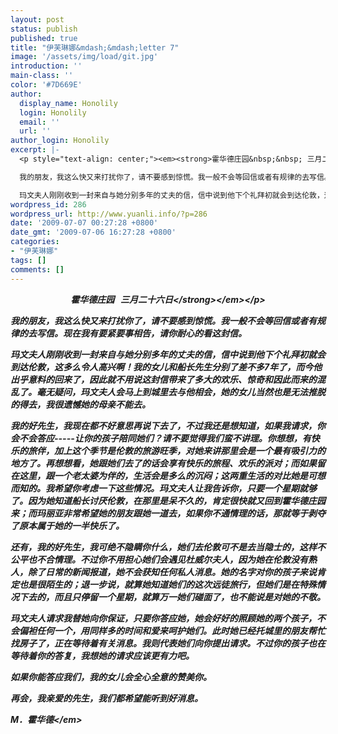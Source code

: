 ```yaml
---
layout: post
status: publish
published: true
title: "伊芙琳娜&mdash;&mdash;letter 7"
image: '/assets/img/load/git.jpg'
introduction: ''
main-class: ''
color: '#7D669E'
author:
  display_name: Honolily
  login: Honolily
  email: ''
  url: ''
author_login: Honolily
excerpt: |-
  <p style="text-align: center;"><em><strong>霍华德庄园&nbsp;&nbsp; 三月二十六日<&#47;strong><&#47;em><&#47;p>

  我的朋友，我这么快又来打扰你了，请不要感到惊慌。我一般不会等回信或者有规律的去写信。现在我有要紧要事相告，请你耐心的看这封信。

  玛文夫人刚刚收到一封来自与她分别多年的丈夫的信，信中说到他下个礼拜初就会到达伦敦，这多么令人高兴啊！我的女儿和船长先生分别了差不多7年了，而今他出乎意料的回来了，因此就不用说这封信带来了多大的欢乐、惊奇和因此而来的混乱了。毫无疑问，玛文夫人会马上到城里去与他相会，她的女儿当然也是无法推脱的得去，我很遗憾她的母亲不能去。
wordpress_id: 286
wordpress_url: http://www.yuanli.info/?p=286
date: '2009-07-07 00:27:28 +0800'
date_gmt: '2009-07-06 16:27:28 +0800'
categories:
- "伊芙琳娜"
tags: []
comments: []
---
```

<p style="text-align: center;"><em><strong>霍华德庄园&nbsp;&nbsp; 三月二十六日<&#47;strong><&#47;em><&#47;p></p>
<p>我的朋友，我这么快又来打扰你了，请不要感到惊慌。我一般不会等回信或者有规律的去写信。现在我有要紧要事相告，请你耐心的看这封信。</p>
<p>玛文夫人刚刚收到一封来自与她分别多年的丈夫的信，信中说到他下个礼拜初就会到达伦敦，这多么令人高兴啊！我的女儿和船长先生分别了差不多7年了，而今他出乎意料的回来了，因此就不用说这封信带来了多大的欢乐、惊奇和因此而来的混乱了。毫无疑问，玛文夫人会马上到城里去与他相会，她的女儿当然也是无法推脱的得去，我很遗憾她的母亲不能去。<a id="more"></a><a id="more-286"></a></p>
<p>我的好先生，我现在都不好意思再说下去了，不过我还是想知道，如果我请求，你会不会答应-----让你的孩子陪同她们？请不要觉得我们蛮不讲理。你想想，有快乐的旅伴，加上这个季节是伦敦的旅游旺季，对她来讲那里会是一个最有吸引力的地方了。再想想看，她跟她们去了的话会享有快乐的旅程、欢乐的派对；而如果留在这里，跟一个老太婆为伴的，生活会是多么的沉闷；这两重生活的对比她是可想而知的。我希望你考虑一下这些情况。玛文夫人让我告诉你，只要一个星期就够了。因为她知道船长讨厌伦敦，在那里是呆不久的，肯定很快就又回到霍华德庄园来；而玛丽亚非常希望她的朋友跟她一道去，如果你不通情理的话，那就等于剥夺了原本属于她的一半快乐了。</p>
<p>还有，我的好先生，我可绝不隐瞒你什么，她们去伦敦可不是去当隐士的，这样不公平也不合情理。不过你不用担心她们会遇见杜威尔夫人，因为她在伦敦没有熟人，除了日常的新闻报道，她不会获知任何私人消息。她的名字对你的孩子来说肯定也是很陌生的；退一步说，就算她知道她们的这次远徒旅行，但她们是在特殊情况下去的，而且只停留一个星期，就算万一她们碰面了，也不能说是对她的不敬。</p>
<p>玛文夫人请求我替她向你保证，只要你答应她，她会好好的照顾她的两个孩子，不会偏袒任何一个，用同样多的时间和爱来呵护她们。此时她已经托城里的朋友帮忙找房子了，正在等待着有关消息。我则代表她们向你提出请求。不过你的孩子也在等待着你的答复，我想她的请求应该更有力吧。</p>
<p>如果你能答应我们，我的女儿会全心全意的赞美你。</p>
<p>再会，我亲爱的先生，我们都希望能听到好消息。</p>
<p><em>M．霍华德<&#47;em></p>
